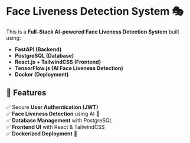 # Face Liveness Detection System 🎭

This is a **Full-Stack AI-powered Face Liveness Detection System** built using:
- **FastAPI (Backend)**
- **PostgreSQL (Database)**
- **React.js + TailwindCSS (Frontend)**
- **TensorFlow.js (AI Face Liveness Detection)**
- **Docker (Deployment)**

## 🚀 Features
✅ Secure **User Authentication (JWT)**  
✅ **Face Liveness Detection** using AI 🧠  
✅ **Database Management** with PostgreSQL  
✅ **Frontend UI** with React & TailwindCSS  
✅ **Dockerized Deployment** 🐳  